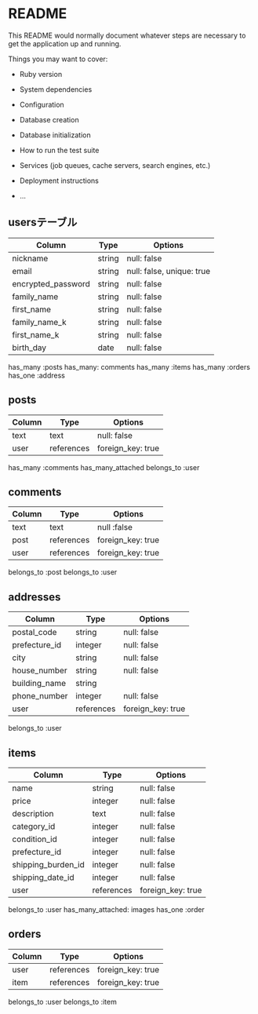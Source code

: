 # README

This README would normally document whatever steps are necessary to get the
application up and running.

Things you may want to cover:

* Ruby version

* System dependencies

* Configuration

* Database creation

* Database initialization

* How to run the test suite

* Services (job queues, cache servers, search engines, etc.)

* Deployment instructions

* ...

## usersテーブル

| Column             | Type     | Options                  |
| ------------------ | -------- | ------------------------ |
| nickname           | string   | null: false              |
| email              | string   | null: false, unique: true|
| encrypted_password | string   | null: false              |
| family_name        | string   | null: false              |
| first_name         | string   | null: false              |
| family_name_k      | string   | null: false              |
| first_name_k       | string   | null: false              |
| birth_day          | date     | null: false              |

has_many :posts
has_many: comments
has_many :items
has_many :orders
has_one :address

## posts

| Column             | Type       | Options                  |
| ------------------ | ---------- | ------------------------ |
| text               | text       | null: false              |
| user               | references | foreign_key: true        |

has_many :comments
has_many_attached
belongs_to :user


## comments

| Column            | Type       |  Options          |
| ------------------| -----------| ----------------- |
| text              | text       | null :false       |
| post              | references | foreign_key: true |
| user              | references | foreign_key: true |

belongs_to :post
belongs_to :user


## addresses 

| Column        | Type       | Options              |
| --------------| ---------- | -------------------- |
| postal_code   | string     | null: false          |
| prefecture_id | integer    | null: false          |
| city          | string     | null: false          |
| house_number  | string     | null: false          |
| building_name | string     |                      |
| phone_number  | integer    | null: false          |
| user          | references | foreign_key: true    |

belongs_to :user

## items 

| Column             | Type       | Options           |
| ------------------ | ---------- | ----------------- |
| name               | string     | null: false       |
| price              | integer    | null: false       |
| description        | text       | null: false       |
| category_id        | integer    | null: false       |
| condition_id       | integer    | null: false       |
| prefecture_id      | integer    | null: false       |
| shipping_burden_id | integer    | null: false       |
| shipping_date_id   | integer    | null: false       |
| user               | references | foreign_key: true |

belongs_to :user
has_many_attached: images
has_one :order

## orders

| Column    | Type       | Options           |
| --------- | ---------- | ----------------- |
| user      | references | foreign_key: true |
| item      | references | foreign_key: true |

belongs_to :user
belongs_to :item
